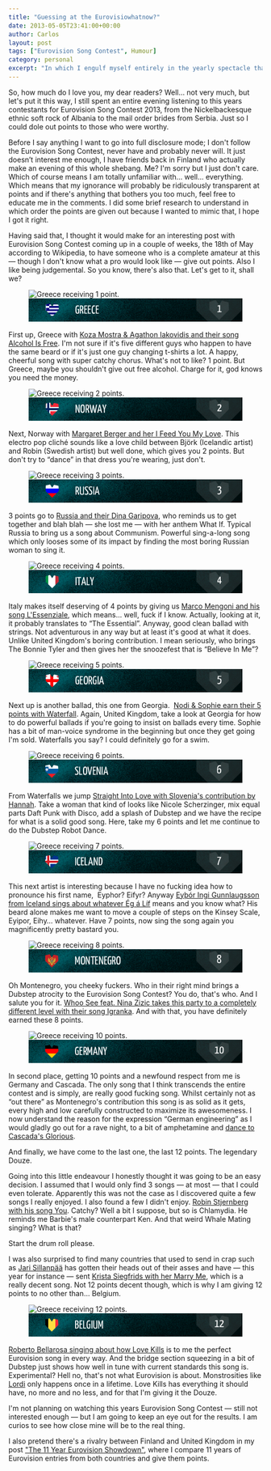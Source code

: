 ```yaml
---
title: "Guessing at the Eurovisiowhatnow?"
date: 2013-05-05T23:41:00+00:00
author: Carlos
layout: post
tags: ["Eurovision Song Contest", Humour]
category: personal
excerpt: "In which I engulf myself entirely in the yearly spectacle that is Eurovision Song Contest."
---
```

So, how much do I love you, my dear readers? Well… not very much, but let's put it this way, I still spent an entire evening listening to this years contestants for Eurovision Song Contest 2013, from the Nickelbackesque ethnic soft rock of Albania to the mail order brides from Serbia. Just so I could dole out points to those who were worthy.

Before I say anything I want to go into full disclosure mode; I don't follow the Eurovision Song Contest, never have and probably never will. It just doesn’t interest me enough, I have friends back in Finland who actually make an evening of this whole shebang. Me? I'm sorry but I just don't care. Which of course means I am totally unfamiliar with… well… everything. Which means that my ignorance will probably be ridiculously transparent at points and if there's anything that bothers you too much, feel free to educate me in the comments. I did some brief research to understand in which order the points are given out because I wanted to mimic that, I hope I got it right.

Having said that, I thought it would make for an interesting post with Eurovision Song Contest coming up in a couple of weeks, the 18th of May according to Wikipedia, to have someone who is a complete amateur at this — though I don't know what a pro would look like — give out points. Also I like being judgemental. So you know, there's also that. Let's get to it, shall we?

<figure>
    <img class="js-lazy-load" data-original="/assets/posts/2013/05/greece.png" alt="Greece receiving 1 point.">
  <noscript>
    <img src="/assets/posts/2013/05/greece.png" alt="Greece receiving 1 point.">
  </noscript>
</figure>

First up, Greece with <a href="https://www.youtube.com/watch?v=G3k2MOJOkKg" >Koza Mostra & Agathon Iakovidis and their song Alcohol Is Free</a>. I'm not sure if it's five different guys who happen to have the same beard or if it's just one guy changing t-shirts a lot. A happy, cheerful song with super catchy chorus. What's not to like? 1 point. But Greece, maybe you shouldn't give out free alcohol. Charge for it, god knows you need the money.

<figure>
    <img class="js-lazy-load" data-original="/assets/posts/2013/05/norway.png" alt="Greece receiving 2 points.">
  <noscript>
    <img src="/assets/posts/2013/05/norway.png" alt="Greece receiving 2 points.">
  </noscript>
</figure>

Next, Norway with <a href="https://www.youtube.com/watch?v=gjm-kCOMaPY" >Margaret Berger and her I Feed You My Love</a>. This electro pop cliché sounds like a love child between Björk (Icelandic artist) and Robin (Swedish artist) but well done, which gives you 2 points. But don't try to “dance” in that dress you're wearing, just don't.

<figure>
    <img class="js-lazy-load" data-original="/assets/posts/2013/05/russia.png" alt="Greece receiving 3 points.">
  <noscript>
    <img src="/assets/posts/2013/05/russia.png" alt="Greece receiving 3 points.">
  </noscript>
</figure>

3 points go to <a href="https://www.youtube.com/watch?v=1VwzdeRNjtA" >Russia and their Dina Garipova</a>, who reminds us to get together and blah blah — she lost me — with her anthem What If. Typical Russia to bring us a song about Communism. Powerful sing-a-long song which only looses some of its impact by finding the most boring Russian woman to sing it.

<figure>
    <img class="js-lazy-load" data-original="/assets/posts/2013/05/italy.png" alt="Greece receiving 4 points.">
  <noscript>
    <img src="/assets/posts/2013/05/italy.png" alt="Greece receiving 4 points.">
  </noscript>
</figure>

Italy makes itself deserving of 4 points by giving us <a href="https://www.youtube.com/watch?v=X2C-ePvHfAs" >Marco Mengoni and his song L'Essenziale</a>, which means… well, fuck if I know. Actually, looking at it, it probably translates to “The Essential”. Anyway, good clean ballad with strings. Not adventurous in any way but at least it's good at what it does. Unlike United Kingdom's boring contribution. I mean seriously, who brings The Bonnie Tyler and then gives her the snoozefest that is “Believe In Me”?

<figure>
    <img class="js-lazy-load" data-original="/assets/posts/2013/05/georgia.png" alt="Greece receiving 5 points.">
  <noscript>
    <img src="/assets/posts/2013/05/georgia.png" alt="Greece receiving 5 points.">
  </noscript>
</figure>

Next up is another ballad, this one from Georgia.&nbsp; <a href="https://www.youtube.com/watch?v=hUSBPRkdmzI" >Nodi & Sophie earn their 5 points with Waterfall</a>. Again, United Kingdom, take a look at Georgia for how to do powerful ballads if you're going to insist on ballads every time. Sophie has a bit of man-voice syndrome in the beginning but once they get going I'm sold. Waterfalls you say? I could definitely go for a swim.

<figure>
    <img class="js-lazy-load" data-original="/assets/posts/2013/05/slovenia.png" alt="Greece receiving 6 points.">
  <noscript>
    <img src="/assets/posts/2013/05/slovenia.png" alt="Greece receiving 6 points.">
  </noscript>
</figure>

From Waterfalls we jump <a href="https://www.youtube.com/watch?v=OMa3V0zqksE" >Straight Into Love with Slovenia's contribution by Hannah</a>. Take a woman that kind of looks like Nicole Scherzinger, mix equal parts Daft Punk with Disco, add a splash of Dubstep and we have the recipe for what is a solid good song. Here, take my 6 points and let me continue to do the Dubstep Robot Dance.

<figure>
    <img class="js-lazy-load" data-original="/assets/posts/2013/05/iceland.png" alt="Greece receiving 7 points.">
  <noscript>
    <img src="/assets/posts/2013/05/iceland.png" alt="Greece receiving 7 points.">
  </noscript>
</figure>

This next artist is interesting because I have no fucking idea how to pronounce his first name,&nbsp; Eyphor? Eifyr? Anyway <a href="https://www.youtube.com/watch?v=PtunhyMW1hM" >Eyþór Ingi Gunnlaugsson from Iceland sings about whatever Ég á Líf</a> means and you know what? His beard alone makes me want to move a couple of steps on the Kinsey Scale, Eyipor, Eihy… whatever. Have 7 points, now sing the song again you magnificently pretty bastard you.

<figure>
    <img class="js-lazy-load" data-original="/assets/posts/2013/05/montenegro.png" alt="Greece receiving 8 points.">
  <noscript>
    <img src="/assets/posts/2013/05/montenegro.png" alt="Greece receiving 8 points.">
  </noscript>
</figure>

Oh Montenegro, you cheeky fuckers. Who in their right mind brings a Dubstep atrocity to the Eurovision Song Contest? You do, that's who. And I salute you for it. <a href="https://www.youtube.com/watch?v=8BmHI_57vJk" >Whoo See feat. Nina Zizic takes this party to a completely different level with their song Igranka</a>. And with that, you have definitely earned these 8 points.

<figure>
    <img class="js-lazy-load" data-original="/assets/posts/2013/05/germany.png" alt="Greece receiving 10 points.">
  <noscript>
    <img src="/assets/posts/2013/05/germany.png" alt="Greece receiving 10 points.">
  </noscript>
</figure>

In second place, getting 10 points and a newfound respect from me is Germany and Cascada. The only song that I think transcends the entire contest and is simply, are really good fucking song. Whilst certainly not as “out there” as Montenegro's contribution this song is as solid as it gets, every high and low carefully constructed to maximize its awesomeness. I now understand the reason for the expression “German engineering” as I would gladly go out for a rave night, to a bit of amphetamine and <a href="https://www.youtube.com/watch?v=Y77A9-hQAp0" >dance to Cascada's Glorious</a>.

And finally, we have come to the last one, the last 12 points. The legendary Douze.

Going into this little endeavour I honestly thought it was going to be an easy decision. I assumed that I would only find 3 songs — at most — that I could even tolerate. Apparently this was not the case as I discovered quite a few songs I really enjoyed. I also found a few I didn't enjoy. <a href="http://www.youtube.com/watch?v=jBUJ0u7ZVaE" >Robin Stjernberg with his song You</a>. Catchy? Well a bit I suppose, but so is Chlamydia. He reminds me Barbie's male counterpart Ken. And that weird Whale Mating singing? What is that?

Start the drum roll please.

I was also surprised to find many countries that used to send in crap such as <a href="http://www.youtube.com/watch?v=LRQgeLajKN4" >Jari Sillanpää</a> has gotten their heads out of their asses and have — this year for instance — sent <a href="http://www.youtube.com/watch?v=FdU02F9lT2g" >Krista Siegfrids with her Marry Me</a>, which is a really decent song. Not 12 points decent though, which is why I am giving 12 points to no other than… Belgium.

<figure>
    <img class="js-lazy-load" data-original="/assets/posts/2013/05/belgium.png" alt="Greece receiving 12 points.">
  <noscript>
    <img src="/assets/posts/2013/05/belgium.png" alt="Greece receiving 12 points.">
  </noscript>
</figure>

<a href="https://www.youtube.com/watch?v=C9uExokZcIM" >Roberto Bellarosa singing about how Love Kills</a> is to me the perfect Eurovision song in every way. And the bridge section squeezing in a bit of Dubstep just shows how well in tune with current standards this song is. Experimental? Hell no, that's not what Eurovision is about. Monstrosities like <a href="http://www.youtube.com/watch?v=gAh9NRGNhUU" >Lordi</a> only happens once in a lifetime. Love Kills has everything it should have, no more and no less, and for that I'm giving it the Douze.

I'm not planning on watching this years Eurovision Song Contest — still not interested enough — but I am going to keep an eye out for the results. I am curios to see how close mine will be to the real thing.

I also pretend there's a rivalry between Finland and United Kingdom in my post ["The 11 Year Eurovision Showdown"](/blog/the-11-year-eurovision-showdown), where I compare 11 years of Eurovision entries from both countries and give them points.